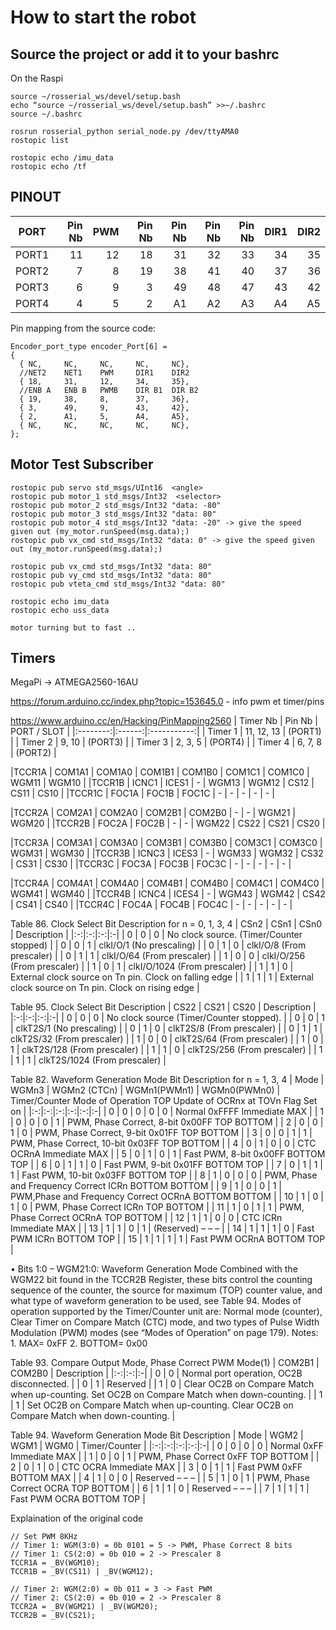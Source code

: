 # How to start the robot

## Source the project or add it to your bashrc
On the Raspi
```
source ~/rosserial_ws/devel/setup.bash
echo “source ~/rosserial_ws/devel/setup.bash” >>~/.bashrc
source ~/.bashrc
```
```
rosrun rosserial_python serial_node.py /dev/ttyAMA0
rostopic list
```
```
rostopic echo /imu_data
rostopic echo /tf
```

## PINOUT
| PORT  |  Pin Nb  |  PWM  |  Pin Nb  |  Pin Nb  |  Pin Nb  |  Pin Nb  |  DIR1 |  DIR2  |
|:-----:|---:|---:|---:|---:|---:|---:|---:|---:|
| PORT1 | 11 | 12 | 18 | 31 | 32 | 33 | 34 | 35 |
| PORT2 |  7 |  8 | 19 | 38 | 41 | 40 | 37 | 36 |
| PORT3 |  6 |  9 |  3 | 49 | 48 | 47 | 43 | 42 |
| PORT4 |  4 |  5 |  2 | A1 | A2 | A3 | A4 | A5 |

Pin mapping from the source code:
```
Encoder_port_type encoder_Port[6] =
{
  { NC,     NC,     NC,     NC,     NC},
  //NET2    NET1    PWM     DIR1    DIR2
  { 18,     31,     12,     34,     35},
  //ENB A   ENB B   PWMB    DIR B1  DIR B2
  { 19,     38,     8,      37,     36},
  { 3,      49,     9,      43,     42},
  { 2,      A1,     5,      A4,     A5},
  { NC,     NC,     NC,     NC,     NC},
};
```

## Motor Test Subscriber
```
rostopic pub servo std_msgs/UInt16  <angle>
rostopic pub motor_1 std_msgs/Int32  <selector>
rostopic pub motor_2 std_msgs/Int32 "data: -80"
rostopic pub motor_3 std_msgs/Int32 "data: 80"
rostopic pub motor_4 std_msgs/Int32 "data: -20" -> give the speed given out (my_motor.runSpeed(msg.data);)
rostopic pub vx_cmd std_msgs/Int32 "data: 0" -> give the speed given out (my_motor.runSpeed(msg.data);)

rostopic pub vx_cmd std_msgs/Int32 "data: 80"
rostopic pub vy_cmd std_msgs/Int32 "data: 80"
rostopic pub vteta_cmd std_msgs/Int32 "data: 80"

rostopic echo imu_data
rostopic echo uss_data

motor turning but to fast ..
```

## Timers
MegaPi -> ATMEGA2560-16AU

https://forum.arduino.cc/index.php?topic=153645.0 - info pwm et timer/pins

https://www.arduino.cc/en/Hacking/PinMapping2560 
| Timer Nb | Pin Nb | PORT / SLOT |
|:--------:|:------:|:-----------:|
| Timer 1 | 11, 12, 13 | (PORT1) |
| Timer 2 | 9, 10     | (PORT3) |
| Timer 3 | 2, 3, 5    | (PORT4) |
| Timer 4 | 6, 7, 8    | (PORT2) |

|TCCR1A | COM1A1 | COM1A0 | COM1B1 | COM1B0 | COM1C1 | COM1C0 | WGM11  | WGM10 | 
|TCCR1B | ICNC1  | ICES1  | -      | WGM13  | WGM12  | CS12   | CS11   | CS10  | 
|TCCR1C | FOC1A  | FOC1B  | FOC1C  | -      | -      | -      | -      | -     | 

|TCCR2A | COM2A1 | COM2A0 | COM2B1 | COM2B0 | -      | -      | WGM21  | WGM20 | 
|TCCR2B | FOC2A  | FOC2B  | -      | -      | WGM22  | CS22   | CS21   | CS20  |

|TCCR3A | COM3A1 | COM3A0 | COM3B1 | COM3B0 | COM3C1 | COM3C0 | WGM31  | WGM30 | 
|TCCR3B | ICNC3  | ICES3  | -      | WGM33  | WGM32  | CS32   | CS31   | CS30  | 
|TCCR3C | FOC3A  | FOC3B  | FOC3C  | -      | -      | -      | -      | -     |

|TCCR4A | COM4A1 | COM4A0 | COM4B1 | COM4B0 | COM4C1 | COM4C0 | WGM41  | WGM40 | 
|TCCR4B | ICNC4  | ICES4  | -      | WGM43  | WGM42  | CS42   | CS41   | CS40  | 
|TCCR4C | FOC4A  | FOC4B  | FOC4C  | -      | -      | -      | -      | -     | 

Table 86. Clock Select Bit Description
for n = 0, 1, 3, 4
| CSn2 | CSn1 | CSn0 | Description |
|:-:|:-:|:-:|:-|
| 0 | 0 | 0 | No clock source. (Timer/Counter stopped) |
| 0 | 0 | 1 | clkI/O/1 (No prescaling) |
| 0 | 1 | 0 | clkI/O/8 (From prescaler) |
| 0 | 1 | 1 | clkI/O/64 (From prescaler) |
| 1 | 0 | 0 | clkI/O/256 (From prescaler) |
| 1 | 0 | 1 | clkI/O/1024 (From prescaler) |
| 1 | 1 | 0 | External clock source on Tn pin. Clock on falling edge |
| 1 | 1 | 1 | External clock source on Tn pin. Clock on rising edge |

Table 95. Clock Select Bit Description
| CS22 | CS21 | CS20 | Description |
|:-:|:-:|:-:|:-|
| 0 | 0 | 0 | No clock source (Timer/Counter stopped). |
| 0 | 0 | 1 | clkT2S/1 (No prescaling) |
| 0 | 1 | 0 | clkT2S/8 (From prescaler) |
| 0 | 1 | 1 | clkT2S/32 (From prescaler) |
| 1 | 0 | 0 | clkT2S/64 (From prescaler) |
| 1 | 0 | 1 | clkT2S/128 (From prescaler) |
| 1 | 1 | 0 | clkT2S/256 (From prescaler) |
| 1 | 1 | 1 | clkT2S/1024 (From prescaler) |

Table 82. Waveform Generation Mode Bit Description
for n = 1, 3, 4
| Mode | WGMn3 | WGMn2 (CTCn) | WGMn1(PWMn1) | WGMn0(PWMn0) | Timer/Counter Mode of Operation TOP Update of OCRnx at TOVn Flag Set on |
|:-:|:-:|:-:|:-:|:-:|:-|
| 0 | 0 | 0 | 0 | 0 | Normal 0xFFFF Immediate MAX |
| 1 | 0 | 0 | 0 | 1 | PWM, Phase Correct, 8-bit 0x00FF TOP BOTTOM |
| 2 | 0 | 0 | 1 | 0 | PWM, Phase Correct, 9-bit 0x01FF TOP BOTTOM |
| 3 | 0 | 0 | 1 | 1 | PWM, Phase Correct, 10-bit 0x03FF TOP BOTTOM |
| 4 | 0 | 1 | 0 | 0 | CTC OCRnA Immediate MAX |
| 5 | 0 | 1 | 0 | 1 | Fast PWM, 8-bit 0x00FF BOTTOM TOP |
| 6 | 0 | 1 | 1 | 0 | Fast PWM, 9-bit 0x01FF BOTTOM TOP |
| 7 | 0 | 1 | 1 | 1 | Fast PWM, 10-bit 0x03FF BOTTOM TOP |
| 8 | 1 | 0 | 0 | 0 | PWM, Phase and Frequency Correct ICRn BOTTOM BOTTOM |
| 9 | 1 | 0 | 0 | 1 | PWM,Phase and Frequency Correct OCRnA BOTTOM BOTTOM |
| 10 | 1 | 0 | 1 | 0 | PWM, Phase Correct ICRn TOP BOTTOM |
| 11 | 1 | 0 | 1 | 1 | PWM, Phase Correct OCRnA TOP BOTTOM |
| 12 | 1 | 1 | 0 | 0 | CTC ICRn Immediate MAX |
| 13 | 1 | 1 | 0 | 1 | (Reserved) – – – |
| 14 | 1 | 1 | 1 | 0 | Fast PWM ICRn BOTTOM TOP |
| 15 | 1 | 1 | 1 | 1 | Fast PWM OCRnA BOTTOM TOP |


• Bits 1:0 – WGM21:0: Waveform Generation Mode
Combined with the WGM22 bit found in the TCCR2B Register, these bits control the
counting sequence of the counter, the source for maximum (TOP) counter value, and
what type of waveform generation to be used, see Table 94. Modes of operation supported
by the Timer/Counter unit are: Normal mode (counter), Clear Timer on Compare
Match (CTC) mode, and two types of Pulse Width Modulation (PWM) modes (see
“Modes of Operation” on page 179).
Notes: 1. MAX= 0xFF
2. BOTTOM= 0x00

Table 93. Compare Output Mode, Phase Correct PWM Mode(1)
| COM2B1 | COM2B0 | Description |
|:-:|:-:|:-|
| 0 | 0 | Normal port operation, OC2B disconnected. |
| 0 | 1 | Reserved |
| 1 | 0 | Clear OC2B on Compare Match when up-counting. Set OC2B on Compare Match when down-counting. |
| 1 | 1 | Set OC2B on Compare Match when up-counting. Clear OC2B on Compare Match when down-counting. |

Table 94. Waveform Generation Mode Bit Description
| Mode | WGM2 | WGM1 | WGM0 | Timer/Counter |
|:-:|:-:|:-:|:-:|:-|
| 0 | 0 | 0 | 0 | Normal 0xFF Immediate MAX |
| 1 | 0 | 0 | 1 | PWM, Phase Correct 0xFF TOP BOTTOM |
| 2 | 0 | 1 | 0 | CTC OCRA Immediate MAX |
| 3 | 0 | 1 | 1 | Fast PWM 0xFF BOTTOM MAX |
| 4 | 1 | 0 | 0 | Reserved – – – |
| 5 | 1 | 0 | 1 | PWM, Phase Correct OCRA TOP BOTTOM |
| 6 | 1 | 1 | 0 | Reserved – – – |
| 7 | 1 | 1 | 1 | Fast PWM OCRA BOTTOM TOP |

Explaination of the original code 
```
// Set PWM 8KHz
// Timer 1: WGM(3:0) = 0b 0101 = 5 -> PWM, Phase Correct 8 bits
// Timer 1: CS(2:0) = 0b 010 = 2 -> Prescaler 8
TCCR1A = _BV(WGM10);
TCCR1B = _BV(CS11) | _BV(WGM12);

// Timer 2: WGM(2:0) = 0b 011 = 3 -> Fast PWM
// Timer 2: CS(2:0) = 0b 010 = 2 -> Prescaler 8
TCCR2A = _BV(WGM21) | _BV(WGM20);
TCCR2B = _BV(CS21);
```